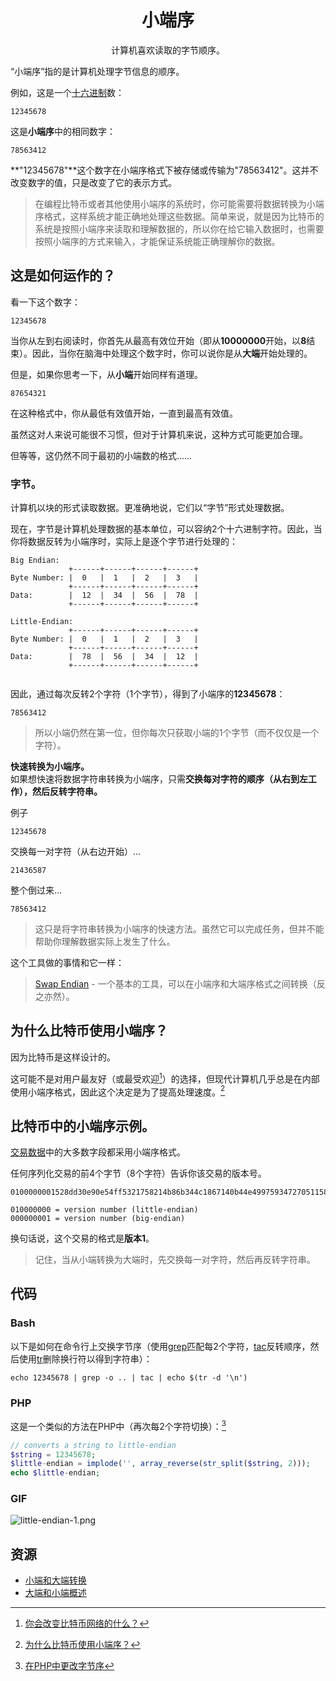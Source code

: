 # <center>小端序</center>
<center>计算机喜欢读取的字节顺序。</center>

“小端序”指的是计算机处理字节信息的顺序。

例如，这是一个[十六进制](../Hexadecimal/hexadecimal.md)数：
```
12345678
```
这是**小端序**中的相同数字：
```
78563412
```
**"12345678"**这个数字在小端序格式下被存储或传输为"78563412"。这并不改变数字的值，只是改变了它的表示方式。

>在编程比特币或者其他使用小端序的系统时，你可能需要将数据转换为小端序格式，这样系统才能正确地处理这些数据。简单来说，就是因为比特币的系统是按照小端序来读取和理解数据的，所以你在给它输入数据时，也需要按照小端序的方式来输入，才能保证系统能正确理解你的数据。

## 这是如何运作的？
看一下这个数字：
```
12345678
```
当你从左到右阅读时，你首先从最高有效位开始（即从**10000000**开始，以**8**结束）。因此，当你在脑海中处理这个数字时，你可以说你是从**大端**开始处理的。

但是，如果你思考一下，从**小端**开始同样有道理。
```
87654321
```
在这种格式中，你从最低有效值开始，一直到最高有效值。

虽然这对人来说可能很不习惯，但对于计算机来说，这种方式可能更加合理。

但等等，这仍然不同于最初的小端数的格式……

### 字节。
计算机以块的形式读取数据。更准确地说，它们以“字节”形式处理数据。

现在，字节是计算机处理数据的基本单位，可以容纳2个十六进制字符。因此，当你将数据反转为小端序时，实际上是逐个字节进行处理的：
```
Big Endian:
             +------+------+------+------+
Byte Number: |  0   |  1   |  2   |  3   |
             +------+------+------+------+
Data:        |  12  |  34  |  56  |  78  |
             +------+------+------+------+

Little-Endian:
             +------+------+------+------+
Byte Number: |  0   |  1   |  2   |  3   |
             +------+------+------+------+
Data:        |  78  |  56  |  34  |  12  |
             +------+------+------+------+
        
```

因此，通过每次反转2个字符（1个字节），得到了小端序的**12345678**：
```
78563412
```

>所以小端仍然在第一位，但你每次只获取小端的1个字节（而不仅仅是一个字符）。

**快速转换为小端序。**  
如果想快速将数据字符串转换为小端序，只需**交换每对字符的顺序（从右到左工作），然后反转字符串。**

例子  
```
12345678
```
交换每一对字符（从右边开始）...
```
21436587
```
整个倒过来...  
```
78563412
```

>这只是将字符串转换为小端序的快速方法。虽然它可以完成任务，但并不能帮助你理解数据实际上发生了什么。

这个工具做的事情和它一样：

>[Swap Endian](https://learnmeabitcoin.com/tools/swapendian) - 一个基本的工具，可以在小端序和大端序格式之间转换（反之亦然）。

## 为什么比特币使用小端序？

因为比特币是这样设计的。

这可能不是对用户最友好（或最受欢迎[^1]）的选择，但现代计算机几乎总是在内部使用小端序格式，因此这个决定是为了提高处理速度。[^2]

## 比特币中的小端序示例。

[交易数据](../../Transaction/Transaction%20Data/Transaction%20Data.md)中的大多数字段都采用小端序格式。

任何序列化交易的前4个字节（8个字符）告诉你该交易的版本号。
```
0100000001528dd30e90e54ff5321758214b86b344c1867140b44e49975934727051158a0a000000008b4830450221008e332006edbbbda724f5955f55e29ec1dd526f9a7f7599b5c801860b3e378e4e02201c3f501bf1f43010e85a25abbd0fc4547491c334744cc4728d86914a59811dd4014104212b6993b785b677e55a886f9353b1d216c939c86b96d5d86e8f3bd8d8ffe2164ecf7c0f6ecc8c525a4850f896af1a7612fb7520ad88f77717ee4c824ab00582ffffffff01f06c3577000000001976a914d1a4db47565243b566b5fc400ff59400ac254cb988ac00000000
```
```
010000000 = version number (little-endian)
000000001 = version number (big-endian)
```
换句话说，这个交易的格式是**版本1**。

>记住，当从小端转换为大端时，先交换每一对字符，然后再反转字符串。

## 代码

### Bash
以下是如何在命令行上交换字节序（使用[grep](https://linux.die.net/man/1/grep)匹配每2个字符，[tac](https://linux.die.net/man/1/tac)反转顺序，然后使用[tr](https://linux.die.net/man/1/tr)删除换行符以得到字符串）：
```
echo 12345678 | grep -o .. | tac | echo $(tr -d '\n')
```

### PHP
这是一个类似的方法在PHP中（再次每2个字符切换）：[^3]
```php
// converts a string to little-endian
$string = 12345678;
$little-endian = implode('', array_reverse(str_split($string, 2)));
echo $little-endian;
```

### GIF
![little-endian-1.png](img/Little-Endian-1%20(1).gif)

## 资源
* [小端和大端转换](http://phoxis.org/2010/01/28/little-big-endian-conversion/)
* [大端和小端概述](http://www.cs.umd.edu/class/sum2003/cmsc311/Notes/Data/endian.html)


[^1]:[你会改变比特币网络的什么？](https://bitcointalk.org/index.php?topic=4278.0)
[^2]:[为什么比特币使用小端序？](http://bitcoin.stackexchange.com/questions/2063/why-does-the-bitcoin-protocol-use-the-little-endian-notation#answer-2069)
[^3]:[在PHP中更改字节序](http://stackoverflow.com/questions/7547056/changing-endianness-in-php#answer-7548355)